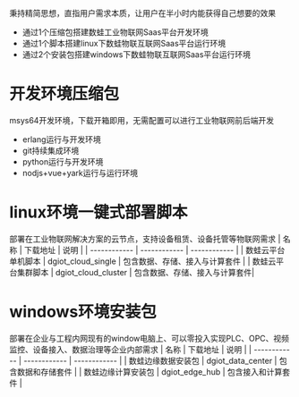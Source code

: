  秉持精简思想，直指用户需求本质，让用户在半小时内能获得自己想要的效果

 - 通过1个压缩包搭建数蛙工业物联网Saas平台开发环境
 - 通过1个脚本搭建linux下数蛙物联互联网Saas平台运行环境
 - 通过2个安装包搭建windows下数蛙物联互联网Saas平台运行环境

# 开发环境压缩包
  msys64开发环境，下载开箱即用，无需配置可以进行工业物联网前后端开发
  - erlang运行与开发环境
  - git持续集成环境
  - python运行与开发环境
  - nodjs+vue+yark运行与运行环境
  
# linux环境一键式部署脚本
部署在工业物联网解决方案的云节点，支持设备租赁、设备托管等物联网需求
| 名称 | 下载地址 | 说明   |
| ------------ | ------------ | ------------ |
|  数蛙云平台单机脚本 |  dgiot_cloud_single |  包含数据、存储、接入与计算套件 |
|  数蛙云平台集群脚本 |  dgiot_cloud_cluster |  包含数据、存储、接入与计算套件|

# windows环境安装包
部署在企业与工程内网现有的window电脑上、可以零投入实现PLC、OPC、视频监控、设备接入、数据治理等企业内部需求
 | 名称 | 下载地址 | 说明   |
| ------------ | ------------ | ------------ |
|  数蛙边缘数据安装包 |  dgiot_data_center |  包含数据和存储套件 |
|  数蛙边缘计算安装包 |  dgiot_edge_hub |  包含接入和计算套件 |
